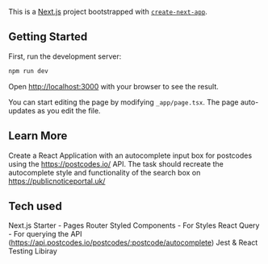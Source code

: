 This is a [Next.js](https://nextjs.org) project bootstrapped with [`create-next-app`](https://nextjs.org/docs/app/api-reference/cli/create-next-app).

## Getting Started

First, run the development server:

```bash
npm run dev
```

Open [http://localhost:3000](http://localhost:3000) with your browser to see the result.

You can start editing the page by modifying `_app/page.tsx`. The page auto-updates as you edit the file.

## Learn More


Create a React Application with an autocomplete input box for postcodes using the https://postcodes.io/ API. The task should recreate the autocomplete style and functionality of the search box on https://publicnoticeportal.uk/

##  Tech used

Next.js Starter - Pages Router
Styled Components - For Styles
React Query - For querying the API (https://api.postcodes.io/postcodes/:postcode/autocomplete)
Jest & React Testing Libiray
